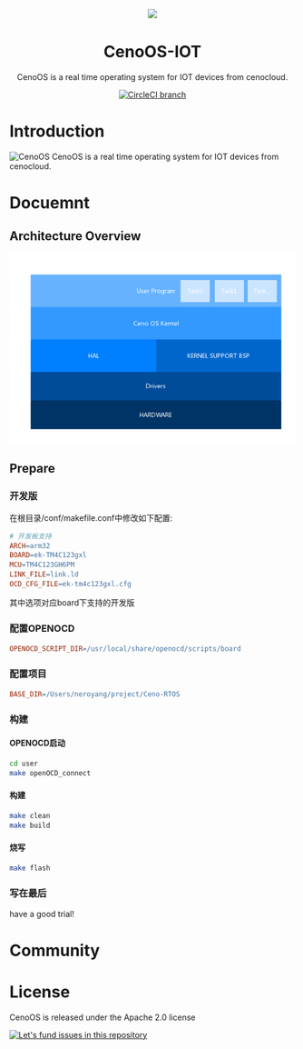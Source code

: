
<p align="center">
  <a href="http://www.cenocloud.com">
    <img width="200" src="https://raw.githubusercontent.com/CenoOS/CenoOS-IOT/master/docs/docs/img/logo.png">
  </a>
</p>

<h1 align="center">CenoOS-IOT</h1>

<div align="center">
CenoOS is a real time operating system for IOT devices from cenocloud.

[![CircleCI branch](https://img.shields.io/appveyor/ci/CenoOS/CenoOS-IOT.svg?style=flat-square)](https://img.shields.io/appveyor/ci/CenoOS/CenoOS-IOT.svg?style=for-the-badge)
</div>

# Introduction
![CenoOS](https://raw.githubusercontent.com/CenoOS/Ceno-RTOS/master/docs/assets/twitter_header_photo_1.png)
CenoOS is a real time operating system for IOT devices from cenocloud.

# Docuemnt

## Architecture Overview
![Architecture](https://raw.githubusercontent.com/CenoOS/Ceno-RTOS/master/docs/assets/arch2.png)
 
## Prepare

### 开发版
在根目录/conf/makefile.conf中修改如下配置:
```makefile
# 开发板支持
ARCH=arm32
BOARD=ek-TM4C123gxl
MCU=TM4C123GH6PM
LINK_FILE=link.ld
OCD_CFG_FILE=ek-tm4c123gxl.cfg
```
其中选项对应board下支持的开发版

### 配置OPENOCD

```makefile
OPENOCD_SCRIPT_DIR=/usr/local/share/openocd/scripts/board
```

### 配置项目

```makefile
BASE_DIR=/Users/neroyang/project/Ceno-RTOS

```

### 构建

#### OPENOCD启动

```bash
cd user
make openOCD_connect
```

#### 构建

```bash
make clean
make build
```

#### 烧写

```bash
make flash
```

### 写在最后
have a good trial!

# Community

# License
CenoOS is released under the Apache 2.0 license


[![Let's fund issues in this repository](https://issuehunt.io/static/embed/issuehunt-button-v1.svg)](https://issuehunt.io/repos/157975898)